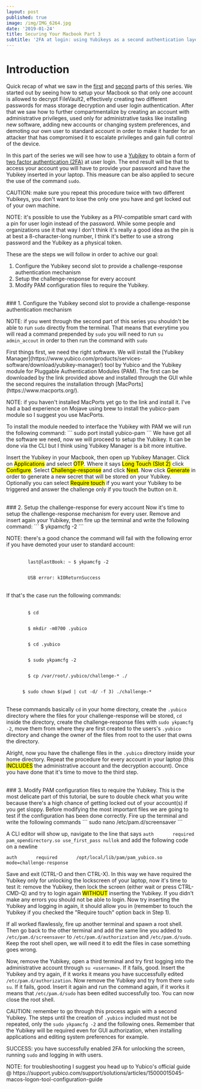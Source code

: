 ```yaml
---
layout: post
published: true
image: /img/IMG_6264.jpg
date: '2019-01-24'
title: Securing Your Macbook Part 3
subtitle: '2FA at login: using Yubikeys as a second authentication layer'
---
```

# Introduction
Quick recap of what we saw in the [first](https://blog.notso.pro/2019-01-21-securing-your-macbook/) and [second](https://blog.notso.pro/2019-01-23-securing-your-macbook2/) parts of this series. We started out by seeing how to setup your Macbook so that only one account is allowed to decrypt FileVault2, effectively creating two different passwords for mass storage decryption and user login authentication. After that we saw how to further compartmentalize by creating an account with administrative privileges, used only for administrative tasks like installing new software, adding new accounts or changing system preferences, and demoting our own user to standard account in order to make it harder for an attacker that has compromised it to escalate privileges and gain full control of the device.

In this part of the series we will see how to use a [Yubikey](https://www.yubico.com/) to obtain a form of [two factor authentication (2FA)](https://en.wikipedia.org/wiki/Multi-factor_authentication) at user login. The end result will be that to access your account you will have to provide your password and have the Yubikey inserted in your laptop. This measure can be also applied to secure the use of the command `sudo`.

<p class="alert alert-warning">
    <span class="label label-warning">CAUTION:</span> make sure you repeat this procedure twice with two different Yubikeys, you don't want to lose the only one you have and get locked out of your own machine.
</p>
<p class="alert alert-info">
    <span class="label label-info">NOTE:</span> it's possible to use the Yubikey as a PIV-compatible smart card with a pin for user login instead of the password. While some people and organizations use it that way I don't think it's really a good idea as the pin is at best a 8-character-long number, I think it's better to use a strong password and the Yubikey as a physical token.
</p>

These are the steps we will follow in order to achive our goal:
1. Configure the Yubikey second slot to provide a challenge-response authentication mechanism
2. Setup the challenge-response for every account
3. Modify PAM configuration files to require the Yubikey.

<br>
### 1. Configure the Yubikey second slot to provide a challenge-response authentication mechanism
<p class="alert alert-info">
    <span class="label label-info">NOTE:</span> if you went through the second part of this series you shouldn't be able to run <code>sudo</code> directly from the terminal. That means that everytime you will read a command prepended by <code>sudo</code> you will need to run <code>su admin_accout</code> in order to then run the command with <code>sudo</code>
</p>
First things first, we need the right software. We will install the [Yubikey Manager](https://www.yubico.com/products/services-software/download/yubikey-manager/) tool by Yubico and the Yubikey module for Pluggable Authentication Modules (PAM). The first can be downloaded by the link provided above and installed through the GUI while the second requires the installation through [MacPorts](https://www.macports.org/).
<p class="alert alert-info">
    <span class="label label-info">NOTE:</span> if you haven't installed MacPorts yet go to the link and install it. I've had a bad experience on Mojave using brew to install the yubico-pam module so I suggest you use MacPorts.
</p>
To install the module needed to interface the Yubikey with PAM we will run the following command:
```
sudo port install yubico-pam
```
We have got all the software we need, now we will proceed to setup the Yubikey. It can be done via the CLI but I think using Yubikey Manager is a bit more intuitive.

Insert the Yubikey in your Macbook, then open up Yubikey Manager. Click on <mark>Applications</mark> and select <mark>OTP</mark>. Where it says <mark>Long Touch (Slot 2)</mark> click <mark>Configure</mark>. Select <mark>Challenge-response</mark> and click <mark>Next</mark>. Now click <mark>Generate</mark> in order to generate a new secret that will be stored on your Yubikey. Optionally you can select <mark>Require touch</mark> if you want your Yubikey to be triggered and answer the challenge only if you touch the button on it.

<br>
### 2. Setup the challenge-response for every account
Now it's time to setup the challenge-response mechanism for every user. Remove and insert again your Yubikey, then fire up the terminal and write the following command:
```
$ ykpamcfg -2 
```
<p class="alert alert-info">
    <span class="label label-info">NOTE:</span> there's a good chance the command will fail with the following error if you have demoted your user to standard account:
	<br><br>
  	<code>
		last@lastBook: ~ $ ykpamcfg -2
	</code>
  	<br>
  	<code>
      	USB error: kIOReturnSuccess
	</code>
	<br><br>
	If that's the case run the following commands:
	<br><br>
	<code>
		$ cd
	</code>
  	<br>
    <code>
  		$ mkdir -m0700 .yubico
	</code>	
  	<br>
    <code>
  		$ cd .yubico
	</code>
  	<br>
  	<code>
      	$ sudo ykpamcfg -2
	</code>
  	<br>
  	<code>
      	$ cp /var/root/.yubico/challenge-* ./
	</code>
  	<br>
  	<code>
      $ sudo chown $(pwd | cut -d/ -f 3) ./challenge-*
	</code>
	<br><br>
	These commands basically <code>cd</code> in your home directory, create the <code>.yubico</code> directory where the files for your challenge-response will be stored, <code>cd</code> inside the directory, create the challenge-response files with <code>sudo ykpamcfg -2</code>, move them from where they are first created to the users's <code>.yubico</code> directory and change the owner of the files from root to the user that owns the directory.
</p>

Alright, now you have the challenge files in the `.yubico` directory inside your home directory. Repeat the procedure for every account in your laptop (this <mark>INCLUDES</mark> the administrative account and the decryption account). Once you have done that it's time to move to the third step.

<br>
### 3. Modify PAM configuration files to require the Yubikey.
This is the most delicate part of this tutorial, be sure to double check what you write because there's a high chance of getting locked out of your account(s) if you get sloppy. Before modifying the most important files we are going to test if the configuration has been done correctly. Fire up the terminal and write the following commands
```
sudo nano /etc/pam.d/screensaver
```

A CLI editor will show up, navigate to the line that says `auth       required       pam_opendirectory.so use_first_pass nullok` and add the following code on a newline
```
auth       required       /opt/local/lib/pam/pam_yubico.so mode=challenge-response
```
Save and exit (CTRL-O and then CTRL-X). In this way we have required the Yubikey only for unlocking the lockscreen of your laptop, now it's time to test it: remove the Yubikey, then lock the screen (either wait or press CTRL-CMD-Q) and try to login again <mark>WITHOUT</mark> inserting the Yubikey. If you didn't make any errors you should not be able to login. Now try inserting the Yubikey and logging in again, it should allow you in (remember to touch the Yubikey if you checked the "Require touch" option back in Step 1). 

If all worked flawlessly, fire up another terminal and spawn a root shell. Then go back to the other terminal and add the same line you added to `/etc/pam.d/screensaver` to `/etc/pam.d/authorization` and `/etc/pam.d/sudo`. Keep the root shell open, we will need it to edit the files in case something goes wrong.

Now, remove the Yubikey, open a third terminal and try first logging into the administrative account through `su <username>`. If it fails, good. Insert the Yubikey and try again, if it works it means you have successfully edited `/etc/pam.d/authorization`. Now remove the Yubikey and try from there `sudo su`. If it fails, good. Insert it again and run the command again, if it works it means that `/etc/pam.d/sudo` has been edited successfully too. You can now close the root shell.

<p class="alert alert-warning">
    <span class="label label-warning">CAUTION:</span> remember to go through this process again with a second Yubikey. The steps until the creation of <code>.yubico</code> included must not be repeated, only the <code>sudo ykpamcfg -2</code> and the following ones. Remember that the Yubikey will be required even for GUI authorization, when installing applications and editing system preferences for example.
</p>
<p class="alert alert-success">
    <span class="label label-success">SUCCESS:</span> you have successfully enabled 2FA for unlocking the screen, running <code>sudo</code> and logging in with users. 
</p>
<p class="alert alert-info">
    <span class="label label-info">NOTE:</span> for troubleshooting I suggest you head up to Yubico's official guide @ https://support.yubico.com/support/solutions/articles/15000015045-macos-logon-tool-configuration-guide
</p>
